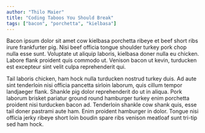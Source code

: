```yaml
---
author: "Thilo Maier"
title: "Coding Taboos You Should Break"
tags: ["bacon", "porchetta", "kielbasa"]
---
```


Bacon ipsum dolor sit amet cow kielbasa porchetta ribeye et beef short ribs irure frankfurter pig. Nisi beef officia tongue shoulder turkey pork chop nulla esse sunt. Voluptate ut aliquip laboris, kielbasa doner nulla eu chicken. Labore flank proident quis commodo ut. Venison bacon ut kevin, turducken est excepteur sint velit culpa reprehenderit qui.

Tail laboris chicken, ham hock nulla turducken nostrud turkey duis. Ad aute sint tenderloin nisi officia pancetta sirloin laborum, quis cillum tempor landjaeger flank. Shankle pig dolor reprehenderit do ut in aliqua. Pork laborum brisket pariatur ground round hamburger turkey enim porchetta proident nisi turducken bacon ad. Tenderloin shankle cow shank quis, esse tail doner pastrami aute ham. Enim proident hamburger in dolor. Tongue nisi officia jerky ribeye short loin boudin spare ribs venison meatloaf sunt tri-tip sed ham hock.
